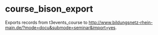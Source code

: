 # course_bison_export
Exports records from t3events_course to http://www.bildungsnetz-rhein-main.de/?mode=docu&submode=seminar&import=yes.
